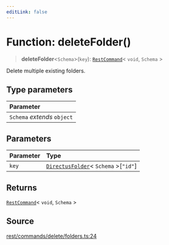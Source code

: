 ```yaml
---
editLink: false
---
```


# Function: deleteFolder()

> **deleteFolder**\<`Schema`\>(`key`): [`RestCommand`](../interfaces/interface.RestCommand.md)\< `void`, `Schema` \>

Delete multiple existing folders.

## Type parameters

| Parameter                   |
| :-------------------------- |
| `Schema` _extends_ `object` |

## Parameters

| Parameter | Type                                                                                             |
| :-------- | :----------------------------------------------------------------------------------------------- |
| `key`     | [`DirectusFolder`](../../schema/type-aliases/type-alias.DirectusFolder.md)\< `Schema` \>[`"id"`] |

## Returns

[`RestCommand`](../interfaces/interface.RestCommand.md)\< `void`, `Schema` \>

## Source

[rest/commands/delete/folders.ts:24](https://github.com/directus/directus/blob/7789a6c53/sdk/src/rest/commands/delete/folders.ts#L24)
